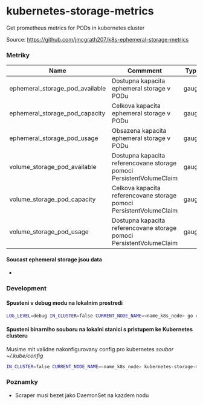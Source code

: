 # kubernetes-storage-metrics
Get prometheus metrics for PODs in kubernetes cluster

Source: https://github.com/jmcgrath207/k8s-ephemeral-storage-metrics

### Metriky

Name | Commment | Type
---|---|---
ephemeral_storage_pod_available | Dostupna kapacita ephemeral storage v PODu | gauge
ephemeral_storage_pod_capacity | Celkova kapacita ephemeral storage v PODu | gauge
ephemeral_storage_pod_usage | Obsazena kapacita ephemeral storage v PODu | gauge
volume_storage_pod_available | Dostupna kapacita referencovane storage pomoci PersistentVolumeClaim | gauge
volume_storage_pod_capacity | Celkova kapacita referencovane storage pomoci PersistentVolumeClaim | gauge
volume_storage_pod_usage | Dostupna kapacita referencovane storage pomoci PersistentVolumeClaim | gauge

#### Soucast ephemeral storage jsou data
- 

### Development
#### Spusteni v debug modu na lokalnim prostredi
```bash
LOG_LEVEL=debug IN_CLUSTER=false CURRENT_NODE_NAME=<name_k8s_node> go run main.go
```


#### Spusteni binarniho souboru na lokalni stanici s pristupem ke Kubernetes clusteru
Musime mit validne nakonfigurovany config pro kubernetes *soubor ~/.kube/config*
```bash
IN_CLUSTER=false CURRENT_NODE_NAME=<name_k8s_node> kubernetes-storage-metrics-<GOOS>-<GOARCH>
```

### Poznamky
- Scraper musi bezet jako DaemonSet na kazdem nodu